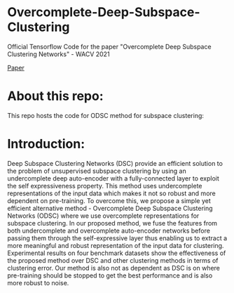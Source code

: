 # Overcomplete-Deep-Subspace-Clustering
Official Tensorflow Code for the paper "Overcomplete Deep Subspace Clustering Networks" - WACV 2021

<a href="https://arxiv.org/abs/2006.04878"> Paper </a> 

# About this repo:

This repo hosts the code for ODSC method for subspace clustering:

# Introduction:

Deep Subspace Clustering Networks (DSC) provide an efficient solution to the problem of unsupervised subspace clustering by using an undercomplete deep auto-encoder with a fully-connected layer to exploit the self expressiveness property. This method uses undercomplete representations of the input data which makes it not so robust and more dependent on pre-training. To overcome this, we propose a simple yet efficient alternative method - Overcomplete Deep Subspace Clustering Networks (ODSC) where we use overcomplete representations for subspace clustering. In our proposed method, we fuse the features from both undercomplete and overcomplete auto-encoder networks before passing them through the self-expressive layer thus enabling us to extract a more meaningful and robust representation of the input data for clustering. Experimental results on four benchmark datasets show the effectiveness of the proposed method over DSC and other clustering methods in terms of clustering error. Our method is also not as dependent as DSC is on where pre-training should be stopped to get the best performance and is also
more robust to noise.
